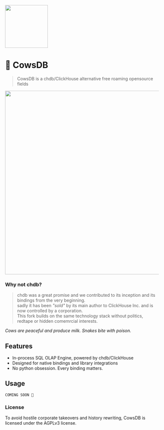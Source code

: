 <img src="https://github.com/cowsdb/cowsdb/assets/1423657/0df1c101-4f0b-46ac-b33f-aa06cb74f11a" width=140>

# 🐄 CowsDB 

> CowsDB is a chdb/ClickHouse alternative free roaming opensource fields

<img src="https://github.com/cowsdb/cowsdb/assets/1423657/7d937499-9512-4a5f-b832-7a689112fc1e" width=600>


### Why not chdb?
> chdb was a great promise and we contributed to its inception and its bindings from the very beginning.<br>
> sadly it has been _"sold"_ by its main author to ClickHouse Inc. and is now controlled by a corporation.<br>
> This fork builds on the same technology stack without politics, redtape or hidden comemrcial interests.<br>

_Cows are peaceful and produce milk. Snakes bite with poison._

> 
## Features
- In-process SQL OLAP Engine, powered by chdb/ClickHouse
- Designed for native bindings and library integrations
- No python obsession. Every binding matters.

## Usage

```
COMING SOON 🏁
```

### License
To avoid hostile corporate takeovers and history rewriting, CowsDB is licensed under the AGPLv3 license.
